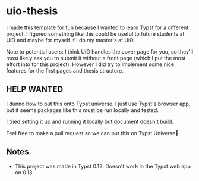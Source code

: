# uio-thesis

I made this template for fun because I wanted to learn Typst for a different project. I figured something like this could be useful to future students at UiO and maybe for myself if I do my master's at UiO.

Note to potential users: I think UiO handles the cover page for you, so they'll most likely ask you to submit it without a front page (which I put the most effort into for this project). However I did try to implement some nice features for the first pages and thesis structure. 

## HELP WANTED
I dunno how to put this onto Typst universe. I just use Typst's browser app, but it seems packages like this must be run locally and tested. 

I tried setting it up and running it locally but document doesn't build.

Feel free to make a pull request so we can put this on Typst Universe🙌

## Notes
- This project was made in Typst 0.12. Doesn't work in the Typst web app on 0.13. 